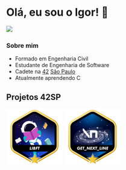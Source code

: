 # Olá, eu sou o Igor! :wave:

<a href="https://www.linkedin.com/in/igorvazf" target="_blank" alt="Linkedin">
<img src="https://img.shields.io/badge/-Linkedin-blue?style=flat-square&logo=Linkedin&logoColor=white&link=https://www.linkedin.com/in/igorvazf" /></a>

### Sobre mim

* Formado em Engenharia Civil
* Estudante de Engenharia de Software
* Cadete na [42](https://www.42.fr) [São Paulo](https://www.42sp.org.br)
* Atualmente aprendendo C

## Projetos 42SP

![](./icons/libftm.png)
![](./icons/get_next_linem.png)
